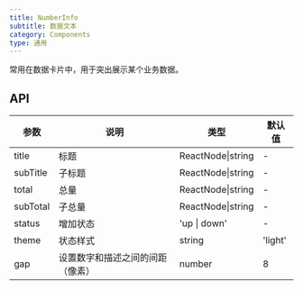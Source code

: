 ```yaml
---
title: NumberInfo
subtitle: 数据文本
category: Components
type: 通用
---
```


常用在数据卡片中，用于突出展示某个业务数据。

## API

参数 | 说明 | 类型 | 默认值
----|------|-----|------
title | 标题 | ReactNode\|string | -
subTitle | 子标题 | ReactNode\|string | -
total | 总量 | ReactNode\|string | -
subTotal | 子总量 | ReactNode\|string | -
status | 增加状态 | 'up \| down' | -
theme | 状态样式 | string | 'light'
gap | 设置数字和描述之间的间距（像素）| number | 8
